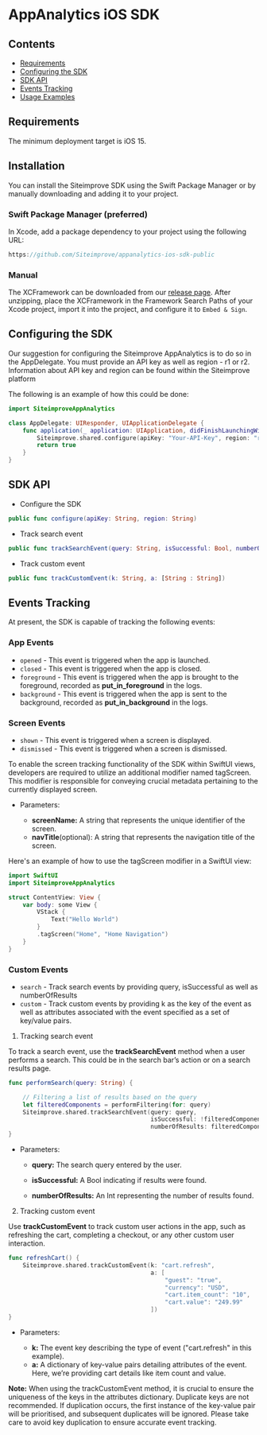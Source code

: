 # AppAnalytics iOS SDK

## Contents

- [Requirements](#requirements)
- [Configuring the SDK](#configuring-the-sdk)
- [SDK API](#sdk-api)
- [Events Tracking](#events-tracking)
- [Usage Examples](#usage-examples)



## Requirements
The minimum deployment target is iOS 15.

## Installation
You can install the Siteimprove SDK using the Swift Package Manager or by manually downloading and adding it to your project.

### Swift Package Manager (preferred)
In Xcode, add a package dependency to your project using the following URL:  
```swift
https://github.com/Siteimprove/appanalytics-ios-sdk-public
```

### Manual
The XCFramework can be downloaded from our [release page](https://github.com/Siteimprove/appanalytics-ios-sdk-public/releases). After unzipping, place the XCFramework in the Framework Search Paths of your Xcode project, import it into the project, and configure it to `Embed & Sign`.

## Configuring the SDK
Our suggestion for configuring the Siteimprove AppAnalytics is to do so in the AppDelegate.
You must provide an API key as well as region - r1 or r2. Information about API key and region can be found within the Siteimprove platform

The following is an example of how this could be done:

```swift
import SiteimproveAppAnalytics

class AppDelegate: UIResponder, UIApplicationDelegate {
    func application(_ application: UIApplication, didFinishLaunchingWithOptions launchOptions: [UIApplication.LaunchOptionsKey: Any]?) -> Bool {
        Siteimprove.shared.configure(apiKey: "Your-API-Key", region: "r1")
        return true
    }
}
```

## SDK API
- Configure the SDK

```swift
public func configure(apiKey: String, region: String)
```

- Track search event
```swift
public func trackSearchEvent(query: String, isSuccessful: Bool, numberOfResults: Int)
```

- Track custom event
```swift
public func trackCustomEvent(k: String, a: [String : String])
```

## Events Tracking
At present, the SDK is capable of tracking the following events:

### App Events
* `opened` - This event is triggered when the app is launched.
* `closed` - This event is triggered when the app is closed.
* `foreground` - This event is triggered when the app is brought to the foreground, recorded as **put_in_foreground** in the logs.
* `background` - This event is triggered when the app is sent to the background, recorded as **put_in_background** in the logs.

### Screen Events
* `shown` - This event is triggered when a screen is displayed.
* `dismissed` - This event is triggered when a screen is dismissed.

To enable the screen tracking functionality of the SDK within SwiftUI views, developers are required to utilize an additional modifier named tagScreen. This modifier is responsible for conveying crucial metadata pertaining to the currently displayed screen.

- Parameters:

    - **screenName:** A string that represents the unique identifier of the screen.
    - **navTitle**(optional): A string that represents the navigation title of the screen.

Here's an example of how to use the tagScreen modifier in a SwiftUI view:
```swift
import SwiftUI
import SiteimproveAppAnalytics

struct ContentView: View {
    var body: some View {
        VStack {
            Text("Hello World")
        }
        .tagScreen("Home", "Home Navigation")
    }
}
```

### Custom Events

* `search` - Track search events by providing query, isSuccessful as well as numberOfResults
* `custom` - Track custom events by providing k as the key of the event as well as attributes associated with the event specified as a set of key/value pairs.

1. Tracking search event

To track a search event, use the **trackSearchEvent** method when a user performs a search. This could be in the search bar’s action or on a search results page.

```swift
func performSearch(query: String) {

    // Filtering a list of results based on the query
    let filteredComponents = performFiltering(for: query)
    Siteimprove.shared.trackSearchEvent(query: query,
                                        isSuccessful: !filteredComponents.isEmpty,
                                        numberOfResults: filteredComponents.count)
}
```
- Parameters:

    - **query:** The search query entered by the user.

    - **isSuccessful:** A Bool indicating if results were found.

    - **numberOfResults:** An Int representing the number of results found.
    
    
2. Tracking custom event

Use **trackCustomEvent** to track custom user actions in the app, such as refreshing the cart, completing a checkout, or any other custom user interaction.

```swift
func refreshCart() {
    Siteimprove.shared.trackCustomEvent(k: "cart.refresh",
                                        a: [
                                            "guest": "true",
                                            "currency": "USD",
                                            "cart.item_count": "10",
                                            "cart.value": "249.99"
                                        ])
}
```
- Parameters:

    - **k:** The event key describing the type of event ("cart.refresh" in this example).
    - **a:** A dictionary of key-value pairs detailing attributes of the event. Here, we’re providing cart details like item count and value.
    
**Note:** When using the trackCustomEvent method, it is crucial to ensure the uniqueness of the keys in the attributes dictionary. Duplicate keys are not recommended. If duplication occurs, the first instance of the key-value pair will be prioritised, and subsequent duplicates will be ignored. Please take care to avoid key duplication to ensure accurate event tracking.
